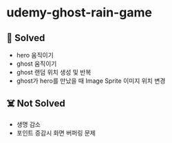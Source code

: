 # udemy-ghost-rain-game

## 👏 Solved

- hero 움직이기
- ghost 움직이기
- ghost 랜덤 위치 생성 및 반복
- ghost가 hero를 만났을 때 Image Sprite 이미지 위치 변경

## ☠️ Not Solved

- 생명 감소
- 포인트 증감시 화면 버퍼링 문제
